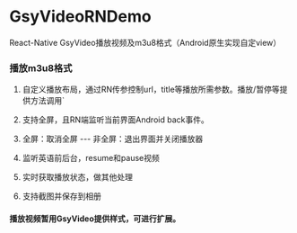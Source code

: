 # GsyVideoRNDemo
React-Native  GsyVideo播放视频及m3u8格式（Android原生实现自定view）

### 播放m3u8格式

 1. 自定义播放布局，通过RN传参控制url，title等播放所需参数。播放/暂停等提供方法调用`
 
 2. 支持全屏，且RN端监听当前界面Android back事件。
 
 3. 全屏：取消全屏 ---
 非全屏：退出界面并关闭播放器

 4. 监听英语前后台，resume和pause视频

 5. 实时获取播放状态，做其他处理

 6. 支持截图并保存到相册

 #### 播放视频暂用GsyVideo提供样式，可进行扩展。

 